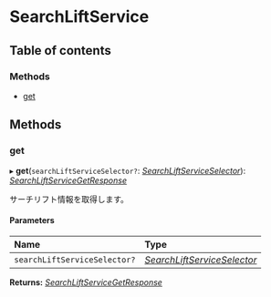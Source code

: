 # SearchLiftService


## Table of contents

### Methods

- [get](searchliftservice.md#get)

## Methods

### get

▸ **get**(`searchLiftServiceSelector?`: [*SearchLiftServiceSelector*](../../data/display/searchliftserviceselector.md)): [*SearchLiftServiceGetResponse*](../../data/display/searchliftservicegetresponse.md)

<div lang=\"ja\">サーチリフト情報を取得します。</div> 

#### Parameters

| Name | Type |
| :------ | :------ |
| `searchLiftServiceSelector?` | [*SearchLiftServiceSelector*](../../data/display/searchliftserviceselector.md) |

**Returns:** [*SearchLiftServiceGetResponse*](../../data/display/searchliftservicegetresponse.md)
